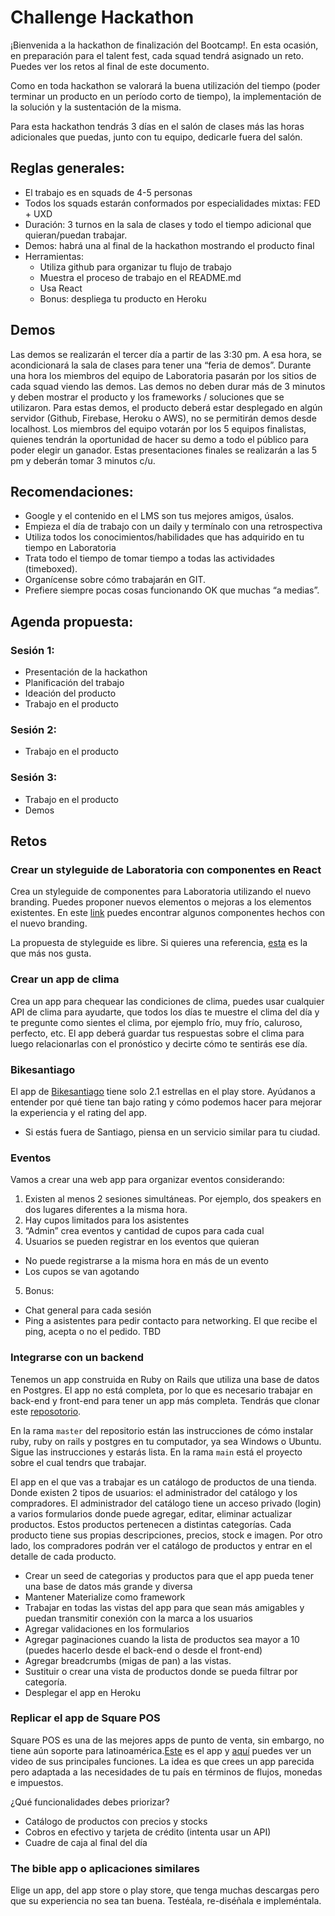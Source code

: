 # Challenge Hackathon

¡Bienvenida a la hackathon de finalización del Bootcamp!. En esta ocasión, en preparación para el talent fest, cada squad tendrá asignado un reto. Puedes ver los retos al final de este documento.

Como en toda hackathon se valorará la buena utilización del tiempo (poder terminar un producto en un período corto de tiempo), la implementación de la solución y la sustentación de la misma.

Para esta hackathon tendrás 3 días en el salón de clases más las horas adicionales que puedas, junto con tu equipo, dedicarle fuera del salón.

## Reglas generales:

- El trabajo es en squads de 4-5 personas
- Todos los squads estarán conformados por especialidades mixtas: FED + UXD
- Duración: 3 turnos en la sala de clases y todo el tiempo adicional que quieran/puedan trabajar.
- Demos: habrá una al final de la hackathon mostrando el producto final
- Herramientas:
  - Utiliza github para organizar tu flujo de trabajo
  - Muestra el proceso de trabajo en el README.md
  - Usa React
  - Bonus: despliega tu producto en Heroku

## Demos

Las demos se realizarán el tercer día a partir de las 3:30 pm. A esa hora, se acondicionará la sala de clases para tener una “feria de demos”. Durante una hora los miembros del equipo de Laboratoria pasarán por los sitios de cada squad viendo las demos. Las demos no deben durar más de 3 minutos y deben mostrar el producto y los frameworks / soluciones que se utilizaron.
Para estas demos, el producto deberá estar desplegado en algún servidor (Github, Firebase, Heroku o AWS), no se permitirán demos desde localhost. 
Los miembros del equipo votarán por los 5 equipos finalistas, quienes tendrán la oportunidad de hacer su demo a todo el público para poder elegir un ganador. Estas presentaciones finales se realizarán a las 5 pm y deberán tomar 3 minutos c/u.

## Recomendaciones:

- Google y el contenido en el LMS son tus mejores amigos, úsalos.
- Empieza el día de trabajo con un daily y termínalo con una retrospectiva
- Utiliza todos los conocimientos/habilidades que has adquirido en tu tiempo en Laboratoria
- Trata todo el tiempo de tomar tiempo a todas las actividades (timeboxed).
- Organícense sobre cómo trabajarán en GIT.
- Prefiere siempre pocas cosas funcionando OK que muchas “a medias”.

## Agenda propuesta:

### Sesión 1:
- Presentación de la hackathon
- Planificación del trabajo
- Ideación del producto
- Trabajo en el producto

### Sesión 2:

- Trabajo en el producto

### Sesión 3:

- Trabajo en el producto
- Demos

## Retos

### Crear un styleguide de Laboratoria con componentes en React

Crea un styleguide de componentes para Laboratoria utilizando el nuevo branding. Puedes proponer nuevos elementos o
mejoras a los elementos existentes. En este [link](http://laboratoria.la/) puedes encontrar algunos componentes hechos
con el nuevo branding.  

La propuesta de styleguide es libre. Si quieres una referencia, [esta](https://polaris.shopify.com/components/get-started/ ) es la que más nos gusta.

### Crear un app de clima

Crea un app para chequear las condiciones de clima, puedes usar cualquier API de clima para ayudarte, que todos los días te muestre el clima del día y te pregunte como sientes el clima, por ejemplo frío, muy frío, caluroso, perfecto, etc. El app deberá guardar tus respuestas sobre el clima para luego relacionarlas con el pronóstico y decirte cómo te sentirás ese día. 

### Bikesantiago

El app de [Bikesantiago](https://play.google.com/store/apps/details?id=com.bikesantiagoapp) tiene solo 2.1 estrellas en el play store. Ayúdanos a entender por qué tiene tan bajo rating y cómo podemos hacer para mejorar la experiencia y el rating del app. 

* Si estás fuera de Santiago, piensa en un servicio similar para tu ciudad.

### Eventos

Vamos a crear una web app para organizar eventos considerando:
1. Existen al menos 2 sesiones simultáneas. Por ejemplo, dos speakers en dos lugares diferentes a la misma hora.
2. Hay cupos limitados para los asistentes
3. “Admin” crea eventos y cantidad de cupos para cada cual
4. Usuarios se pueden registrar en los eventos que quieran
  - No puede registrarse a la misma hora en más de un evento
  - Los cupos se van agotando
5. Bonus:
  - Chat general para cada sesión
  - Ping a asistentes para pedir contacto para networking. El que recibe el ping, acepta o no el pedido. TBD

### Integrarse con un backend

Tenemos un app construida en Ruby on Rails que utiliza una base de datos en Postgres. El app no está completa, por lo que es necesario trabajar en back-end y front-end para tener un app más completa. 
Tendrás que clonar este [reposotorio](https://github.com/Laboratoria/hackathon-rails). 

En la rama `master` del repositorio están las instrucciones de cómo instalar ruby, ruby on rails y postgres en tu computador, ya sea Windows o Ubuntu. Sigue las instrucciones y estarás lista. En la rama `main` está el proyecto sobre el cual tendrs que trabajar. 

El app en el que vas a trabajar es un catálogo de productos de una tienda. Donde existen 2 tipos de usuarios: el administrador del catálogo y los compradores. El administrador del catálogo tiene un acceso privado (login) a varios formularios donde puede agregar, editar, eliminar actualizar productos. Estos productos pertenecen a distintas categorías. Cada producto tiene sus propias descripciones, precios, stock e imagen. Por otro lado, los compradores podrán ver el catálogo de productos y entrar en el detalle de cada producto.

- Crear un seed de categorias y productos para que el app pueda tener una base de datos más grande y diversa
- Mantener Materialize como framework
- Trabajar en todas las vistas del app para que sean más amigables y puedan transmitir conexión con la marca a los usuarios
- Agregar validaciones en los formularios
- Agregar paginaciones cuando la lista de productos sea mayor a 10 (puedes hacerlo desde el back-end o desde el front-end)
- Agregar breadcrumbs (migas de pan) a las vistas.
- Sustituir o crear una vista de productos donde se pueda filtrar por categoría.
- Desplegar el app en Heroku

### Replicar el app de Square POS

Square POS es una de las mejores apps de punto de venta, sin embargo, no tiene aún soporte para latinoamérica.[Este](https://squareup.com/pos) es el app y [aquí](https://www.youtube.com/watch?v=D3uwIww7flw 
) puedes ver un video de sus principales funciones. La idea es que crees un app parecida pero adaptada a las necesidades de tu país en términos de flujos, monedas e impuestos.

¿Qué funcionalidades debes priorizar?

- Catálogo de productos con precios y stocks
- Cobros en efectivo y tarjeta de crédito (intenta usar un API)
- Cuadre de caja al final del día

### The bible app o aplicaciones similares

Elige un app, del app store o play store, que tenga muchas descargas pero que su experiencia no sea tan buena. Testéala, re-diséñala e impleméntala.

